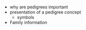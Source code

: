 -   why are pedigrees important
-   presentation of a pedigree concept
    -   symbols
-   Family information

